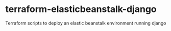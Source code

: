 # terraform-elasticbeanstalk-django
Terraform scripts to deploy an elastic beanstalk environment running django
